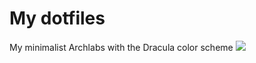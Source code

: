 # My dotfiles
My minimalist Archlabs with the Dracula color scheme
<image src="https://i.imgur.com/Q9NIee4.png" />
